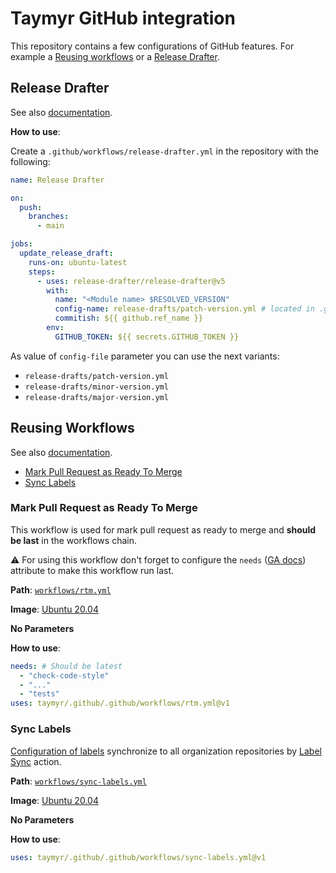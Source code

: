 # Taymyr GitHub integration

This repository contains a few configurations of GitHub features. For example a [Reusing workflows](#reusing-workflows) or a [Release Drafter](#release-drafter).

## Release Drafter

See also [documentation](https://github.com/marketplace/actions/release-drafter).

**How to use**:

Create a `.github/workflows/release-drafter.yml` in the repository with the following:

```yaml
name: Release Drafter

on:
  push:
    branches:
      - main

jobs:
  update_release_draft:
    runs-on: ubuntu-latest
    steps:
      - uses: release-drafter/release-drafter@v5
        with:
          name: "<Module name> $RESOLVED_VERSION"
          config-name: release-drafts/patch-version.yml # located in .github/ in the default branch within this or the .github repo
          commitish: ${{ github.ref_name }}
        env:
          GITHUB_TOKEN: ${{ secrets.GITHUB_TOKEN }}
```

As value of `config-file` parameter you can use the next variants:
* `release-drafts/patch-version.yml`
* `release-drafts/minor-version.yml`
* `release-drafts/major-version.yml`

## Reusing Workflows

See also [documentation](https://docs.github.com/en/actions/using-workflows/reusing-workflows).

* [Mark Pull Request as Ready To Merge](#mark-pull-request-as-ready-to-merge)
* [Sync Labels](#sync-labels)

### Mark Pull Request as Ready To Merge

This workflow is used for mark pull request as ready to merge and **should be last** in the workflows chain.

:warning: For using this workflow don't forget to configure the `needs` ([GA docs](https://docs.github.com/en/actions/using-workflows/advanced-workflow-features#creating-dependent-jobs)) attribute to make this workflow run last.

**Path**: [`workflows/rtm.yml`](.github/workflows/rtm.yml)

**Image**: [Ubuntu 20.04](https://github.com/actions/runner-images/blob/main/images/linux/Ubuntu2004-Readme.md)

**No Parameters**

**How to use**:

```yaml
needs: # Should be latest
  - "check-code-style"
  - "..."
  - "tests"
uses: taymyr/.github/.github/workflows/rtm.yml@v1
```

### Sync Labels

[Configuration of labels](.github/labels.yml) synchronize to all organization repositories by [Label Sync](https://github.com/marketplace/actions/label-sync) action. 

**Path**: [`workflows/sync-labels.yml`](.github/workflows/sync-labels.yml)

**Image**: [Ubuntu 20.04](https://github.com/actions/runner-images/blob/main/images/linux/Ubuntu2004-Readme.md)

**No Parameters**

**How to use**:

```yaml
uses: taymyr/.github/.github/workflows/sync-labels.yml@v1
```

